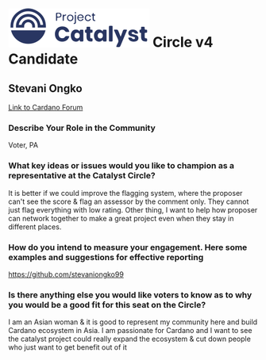 # ![Project Catalyst](../assets/catalyst.svg) Circle v4 Candidate #

## Stevani Ongko ##

[Link to Cardano Forum](https://forum.cardano.org/t/stevani-ongko-platform-statement/109198)

### Describe Your Role in the Community ###

Voter, PA

### What key ideas or issues would you like to champion as a representative at the Catalyst Circle? ###

It is better if we could improve the flagging system, where the proposer can't see the score & flag an assessor by the comment only. They cannot just flag everything with low rating. Other thing, I want to help how proposer can network together to make a great project even when they stay in different places.

### How do you intend to measure your engagement. Here some examples and suggestions for effective reporting ###

https://github.com/stevaniongko99

### Is there anything else you would like voters to know as to why you would be a good fit for this seat on the Circle? ###

I am an Asian woman & it is good to represent my community here and build Cardano ecosystem in Asia. I am passionate for Cardano and I want to see the catalyst project could really expand the ecosystem & cut down people who just want to get benefit out of it